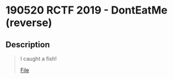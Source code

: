 190520 RCTF 2019 - DontEatMe (reverse)
===

## Description

> I caught a fish!
>
> [File](https://adworld.xctf.org.cn/media/uploads/task/ee1626662e9b47c787b07e3a04438f77.zip)
